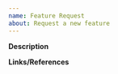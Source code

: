 ```yaml
---
name: Feature Request
about: Request a new feature
---
```


**Description**
<!-- Please give a description of the new feature) -->

**Links/References**
<!-- Add any designs, screenshots or links that are helpful to implement the feature) -->
